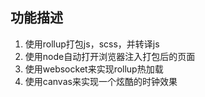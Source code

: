 ## 功能描述
1. 使用rollup打包js，scss，并转译js
2. 使用node自动打开浏览器注入打包后的页面
2. 使用websocket来实现rollup热加载
3. 使用canvas来实现一个炫酷的时钟效果
